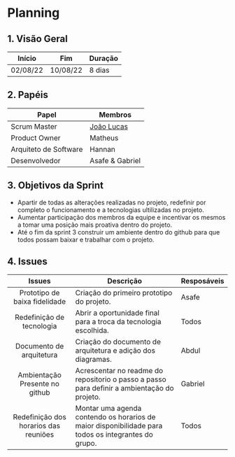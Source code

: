# Planning

## 1. Visão Geral

 Início | Fim | Duração
 ------ | --- | -------
 02/08/22 | 10/08/22 | 8 dias

## 2. Papéis

Papel | Membros
----- | -------
Scrum Master | [João Lucas](https://github.com/HacKairos)
Product Owner | Matheus
Arquiteto de Software | Hannan
Desenvolvedor | Asafe & Gabriel

## 3. Objetivos da Sprint

* Apartir de todas as alterações realizadas no projeto, redefinir por completo o funcionamento e a tecnologias ultilizadas no projeto.
* Aumentar participação dos membros da equipe e incentivar os mesmos a tomar uma posição mais proativa dentro do projeto.
* Até o fim da sprint 3 construir um ambiente dentro do github para que todos possam baixar e trabalhar com o projeto.

## 4. Issues

Issues | Descrição | Resposáveis
:------: | --------- | -----------
Prototipo de baixa fidelidade | Criação do primeiro prototipo do projeto. | Asafe
Redefinição de tecnologia | Abrir a oportunidade final para a troca da tecnologia escolhida. | Todos
Documento de arquitetura | Criação do documento de arquitetura e adição dos diagramas. | Abdul
Ambientação Presente no github | Acrescentar no readme do repositorio o passo a passo para definir a ambientação do projeto. | Gabriel
Redefinição dos horarios das reuniões  | Montar uma agenda contendo os horarios de maior disponibilidade para todos os integrantes do grupo. | Todos
